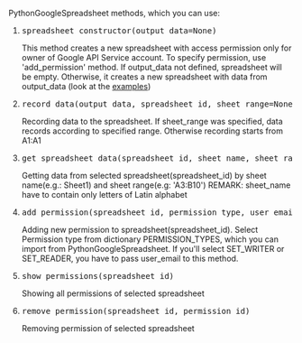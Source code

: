 <p>PythonGoogleSpreadsheet methods, which you can use:</p>
<ol>
    <li>
        <pre>spreadsheet_constructor(output_data=None)</pre>
        This method creates a new spreadsheet with access permission only for owner of Google API Service account.
        To specify permission, use 'add_permission' method. If output_data not defined, spreadsheet will be empty. 
        Otherwise, it creates a new spreadsheet with data from output_data (look at the 
        <a href="https://github.com/HolmesInc/PythonGoogleSpreadsheet/tree/master/examples">examples</a>)
    </li>
    <li>
        <pre>record_data(output_data, spreadsheet_id, sheet_range=None)</pre>
        Recording data to the spreadsheet. If sheet_range was specified, data records according to specified range. 
        Otherwise recording starts from A1:A1
    </li>
    <li>
        <pre>get_spreadsheet_data(spreadsheet_id, sheet_name, sheet_range)</pre>
        Getting data from selected spreadsheet(spreadsheet_id) by sheet name(e.g.: Sheet1) and sheet range(e.g: 'A3:B10')
        REMARK: sheet_name have to contain only letters of Latin alphabet
    </li>
    <li>
        <pre>add_permission(spreadsheet_id, permission_type, user_email=None)</pre>
        Adding new permission to spreadsheet(spreadsheet_id). Select Permission type from dictionary PERMISSION_TYPES,
        which you can import from PythonGoogleSpreadsheet. If you'll select SET_WRITER or SET_READER, you have to pass 
        user_email to this method.
    </li>
    <li>
        <pre>show_permissions(spreadsheet_id)</pre>
        Showing all permissions of selected spreadsheet
    </li>
    <li>
        <pre>remove_permission(spreadsheet_id, permission_id)</pre>
        Removing permission of selected spreadsheet
    </li>
</ol>